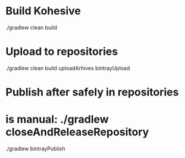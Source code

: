 # Build Kohesive

./gradlew clean build

# Upload to repositories

./gradlew clean build uploadArhives bintrayUpload

# Publish after safely in repositories

# is manual: ./gradlew closeAndReleaseRepository 
./gradlew bintrayPublish
